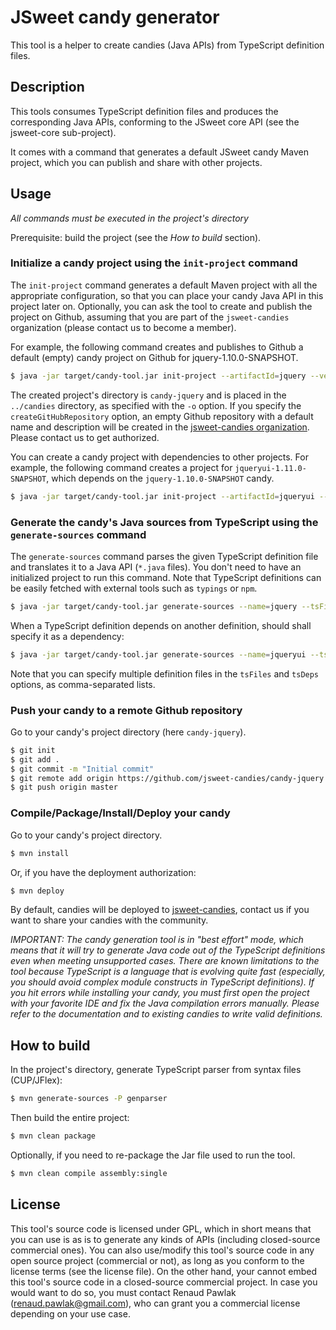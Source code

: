 # JSweet candy generator

This tool is a helper to create candies (Java APIs) from TypeScript definition files.

## Description

This tools consumes TypeScript definition files and produces the corresponding Java APIs, conforming to the JSweet core API (see the jsweet-core sub-project).

It comes with a command that generates a default JSweet candy Maven project, which you can publish and share with other projects.

## Usage 

*All commands must be executed in the project's directory*

Prerequisite: build the project (see the *How to build* section).

### Initialize a candy project using the `init-project` command

The ``init-project`` command generates a default Maven project with all the appropriate configuration, so that you can place your candy Java API in this project later on. Optionally, you can ask the tool to create and publish the project on Github, assuming that you are part of the ``jsweet-candies`` organization (please contact us to become a member).

For example, the following command creates and publishes to Github a default (empty) candy project on Github for jquery-1.10.0-SNAPSHOT.

```bash
$ java -jar target/candy-tool.jar init-project --artifactId=jquery --version=1.10.0-SNAPSHOT -o ../candies --createGitHubRepository=true --gitHubUser=lgrignon
```

The created project's directory is ``candy-jquery`` and is placed in the ``../candies`` directory, as specified with the ``-o`` option. If you specify the ``createGitHubRepository`` option, an empty Github repository with a default name and description will be created in the [jsweet-candies organization](https://github.com/jsweet-candies). Please contact us to get authorized.

You can create a candy project with dependencies to other projects. For example, the following command creates a project for ``jqueryui-1.11.0-SNAPSHOT``, which depends on the ``jquery-1.10.0-SNAPSHOT`` candy.

```bash
$ java -jar target/candy-tool.jar init-project --artifactId=jqueryui --version=1.11.0-SNAPSHOT --deps=jquery:1.10.0-SNAPSHOT -o ../candies
```

### Generate the candy's Java sources from TypeScript using the `generate-sources` command

The `generate-sources` command parses the given TypeScript definition file and translates it to a Java API (``*.java`` files). You don't need to have an initialized project to run this command. Note that TypeScript definitions can be easily fetched with external tools such as ``typings`` or ``npm``.

```bash
$ java -jar target/candy-tool.jar generate-sources --name=jquery --tsFiles=typings/globals/jquery/index.d.ts -o ../candies/candy-jquery/src/main/java  
```

When a TypeScript definition depends on another definition, should shall specify it as a dependency:

```bash
$ java -jar target/candy-tool.jar generate-sources --name=jqueryui --tsFiles=typings/jqueryui/index.d.ts --tsDeps=typings/jquery/index.d.ts -o ../candies/candy-jqueryui/src/main/java  
```

Note that you can specify multiple definition files in the ``tsFiles`` and ``tsDeps`` options, as comma-separated lists.

### Push your candy to a remote Github repository

Go to your candy's project directory (here ``candy-jquery``).

```bash
$ git init 
$ git add .
$ git commit -m "Initial commit"
$ git remote add origin https://github.com/jsweet-candies/candy-jquery.git
$ git push origin master 
```

### Compile/Package/Install/Deploy your candy

Go to your candy's project directory.

```bash
$ mvn install 
```

Or, if you have the deployment authorization:

```bash
$ mvn deploy 
```

By default, candies will be deployed to [jsweet-candies](https://github.com/jsweet-candies), contact us if you want to share your candies with the community.

*IMPORTANT: The candy generation tool is in "best effort" mode, which means that it will try to generate Java code out of the TypeScript definitions even when meeting unsupported cases. There are known limitations to the tool because TypeScript is a language that is evolving quite fast (especially, you should avoid complex module constructs in TypeScript definitions). If you hit errors while installing your candy, you must first open the project with your favorite IDE and fix the Java compilation errors manually. Please refer to the documentation and to existing candies to write valid definitions.*

## How to build

In the project's directory, generate TypeScript parser from syntax files (CUP/JFlex):

```bash
$ mvn generate-sources -P genparser
```

Then build the entire project:

```bash
$ mvn clean package
```

Optionally, if you need to re-package the Jar file used to run the tool.

```bash
$ mvn clean compile assembly:single
```

## License

This tool's source code is licensed under GPL, which in short means that you can use is as is to generate any kinds of APIs (including closed-source commercial ones). You can also use/modify this tool's source code in any open source project (commercial or not), as long as you conform to the license terms (see the license file). On the other hand, your cannot embed this tool's source code in a closed-source commercial project. In case you would want to do so, you must contact Renaud Pawlak (renaud.pawlak@gmail.com), who can grant you a commercial license depending on your use case.
